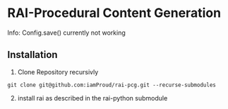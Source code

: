 # RAI-Procedural Content Generation

Info: Config.save() currently not working

## Installation
1. Clone Repository recursivly
```
git clone git@github.com:iamProud/rai-pcg.git --recurse-submodules
```

2. install rai as described in the rai-python submodule

